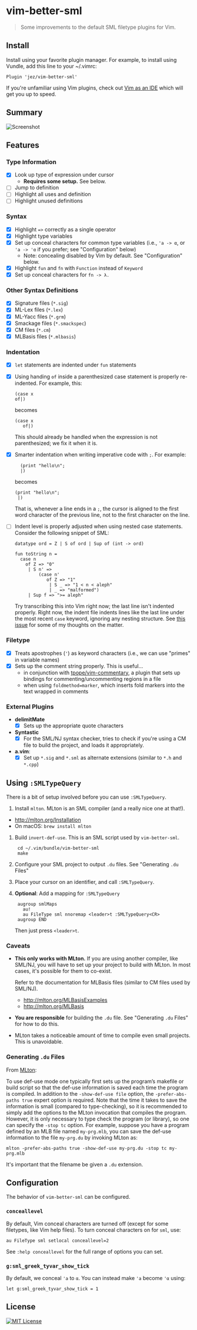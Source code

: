 # vim-better-sml

> Some improvements to the default SML filetype plugins for Vim.

## Install

Install using your favorite plugin manager. For example, to install using
Vundle, add this line to your ~/.vimrc:

```
Plugin 'jez/vim-better-sml'
```

If you're unfamiliar using Vim plugins, check out [Vim as an IDE][vim-ide] which
will get you up to speed.

## Summary

![Screenshot](sample/example.png)

## Features

### Type Information

- [x] Look up type of expression under cursor
  - **Requires some setup.** See below.
- [ ] Jump to definition
- [ ] Highlight all uses and definition
- [ ] Highlight unused definitions

### Syntax

- [x] Highlight `=>` correctly as a single operator
- [x] Highlight type variables
- [x] Set up conceal characters for common type variables (i.e., `'a -> α`, or
  `'a -> 'α` if you prefer; see "Configuration" below)
    - Note: concealing disabled by Vim by default. See "Configuration" below.
- [x] Highlight `fun` and `fn` with `Function` instead of `Keyword`
- [x] Set up conceal characters for `fn -> λ.`

### Other Syntax Definitions

- [x] Signature files (`*.sig`)
- [x] ML-Lex files (`*.lex`)
- [x] ML-Yacc files (`*.grm`)
- [x] Smackage files (`*.smackspec`)
- [x] CM files (`*.cm`)
- [x] MLBasis files (`*.mlbasis`)

### Indentation

- [x] `let` statements are indented under `fun` statements
- [x] Using handing `of` inside a parenthesized case statement is properly
  re-indented. For example, this:

      (case x
      of|)

  becomes

      (case x
         of|)

  This should already be handled when the expression is not parenthesized; we
  fix it when it is.
- [x] Smarter indentation when writing imperative code with `;`. For example:

        (print "hello\n";
        |)

  becomes

      (print "hello\n";
       |)

  That is, whenever a line ends in a `;`, the cursor is aligned to the first
  word character of the previous line, not to the first character on the line.
- [ ] Indent level is properly adjusted when using nested case statements.
  Consider the following snippet of SML:

      datatype ord = Z | S of ord | Sup of (int -> ord)

      fun toString n =
        case n
          of Z => "0"
           | S n' =>
               (case n'
                  of Z => "1"
                   | S _ => "1 < n < aleph"
                   | _ => "malformed")
           | Sup f => ">= aleph"

  Try transcribing this into Vim right now; the last line isn't indented
  properly. Right now, the indent file indents lines like the last line under
  the most recent `case` keyword, ignoring any nesting structure. See [this
  issue][issue-1] for some of my thoughts on the matter.

### Filetype

- [x] Treats apostrophes (`'`) as keyword characters (i.e., we can use "primes"
  in variable names)
- [x] Sets up the comment string properly. This is useful...
  - in conjunction with [tpope/vim-commentary], a plugin that sets up bindings
    for commenting/uncommenting regions in a file
  - when using `foldmethod=marker`, which inserts fold markers into the text
    wrapped in comments

### External Plugins

- __delimitMate__
  - [x] Sets up the appropriate quote characters
- __Syntastic__
  - [x] For the SML/NJ syntax checker, tries to check if you're using a CM file
    to build the project, and loads it appropriately.
- __a.vim__:
  - [x] Set up `*.sig` and `*.sml` as alternate extensions (similar to `*.h` and
    `*.cpp`)

## Using `:SMLTypeQuery`

There is a bit of setup involved before you can use `:SMLTypeQuery`.

1. Install `mlton`. MLton is an SML compiler (and a really nice one at that!).
  - <http://mlton.org/Installation>
  - On macOS: `brew install mlton`

1. Build `invert-def-use`. This is an SML script used by `vim-better-sml`.

        cd ~/.vim/bundle/vim-better-sml
        make

1. Configure your SML project to output `.du` files. See "Generating `.du`
   Files"

1. Place your cursor on an identifier, and call `:SMLTypeQuery`.

1. **Optional**: Add a mapping for `:SMLTypeQuery`

        augroup smlMaps
          au!
          au FileType sml nnoremap <leader>t :SMLTypeQuery<CR>
        augroup END

    Then just press `<leader>t`.

### Caveats

- **This only works with MLton.** If you are using another compiler, like SML/NJ,
  you will have to set up your project to build with MLton. In most cases, it's
  possible for them to co-exist.

  Refer to the documentation for MLBasis files (similar to CM files used by
  SML/NJ).

  - <http://mlton.org/MLBasisExamples>
  - <http://mlton.org/MLBasis>

- **You are responsible** for building the `.du` file. See "Generating `.du`
  Files" for how to do this.

- MLton takes a noticeable amount of time to compile even small projects. This
  is unavoidable.

### Generating `.du` Files

From [MLton](http://mlton.org/EmacsDefUseMode#_usage):

To use def-use mode one typically first sets up the program’s makefile or build
script so that the def-use information is saved each time the program is
compiled. In addition to the `-show-def-use file` option, the `-prefer-abs-paths
true` expert option is required. Note that the time it takes to save the
information is small (compared to type-checking), so it is recommended to simply
add the options to the MLton invocation that compiles the program. However, it
is only necessary to type check the program (or library), so one can specify the
`-stop tc` option. For example, suppose you have a program defined by an MLB
file named `my-prg.mlb`, you can save the def-use information to the file
`my-prg.du` by invoking MLton as:

```
mlton -prefer-abs-paths true -show-def-use my-prg.du -stop tc my-prg.mlb
```

It's important that the filename be given a `.du` extension.

## Configuration

The behavior of `vim-better-sml` can be configured.

### `conceallevel`

By default, Vim conceal characters are turned off (except for some filetypes,
like Vim help files). To turn conceal characters on for `sml`, use:

```
au FileType sml setlocal conceallevel=2
```

See `:help conceallevel` for the full range of options you can set.

### `g:sml_greek_tyvar_show_tick`

By default, we conceal `'a` to `α`. You can instead make `'a` become `'α` using:

```
let g:sml_greek_tyvar_show_tick = 1
```

## License

[![MIT License](https://img.shields.io/badge/license-MIT-blue.svg)](https://jez.io/MIT-LICENSE.txt)


<!-- References -->

[vim-ide]: https://github.com/jez/vim-as-an-ide
[issue-1]: https://github.com/jez/vim-better-sml/issues/1
[tpope/vim-commentary]: https://github.com/tpope/vim-commentary
